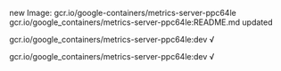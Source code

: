 new Image: gcr.io/google-containers/metrics-server-ppc64le
gcr.io/google_containers/metrics-server-ppc64le:README.md updated 

gcr.io/google_containers/metrics-server-ppc64le:dev √

gcr.io/google_containers/metrics-server-ppc64le:dev √


